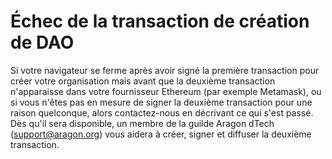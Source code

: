 # Échec de la transaction de création de DAO

Si votre navigateur se ferme après avoir signé la première transaction pour créer votre organisation mais avant que la deuxième transaction n'apparaisse dans votre fournisseur Ethereum (par exemple Metamask), ou si vous n'êtes pas en mesure de signer la deuxième transaction pour une raison quelconque, alors contactez-nous en décrivant ce qui s'est passé. Dès qu'il sera disponible, un membre de la guilde Aragon dTech ([support@aragon.org](https://secure.helpscout.net/mailbox/b3f2f8de3c191a09/2804751/)) vous aidera à créer, signer et diffuser la deuxième transaction.
